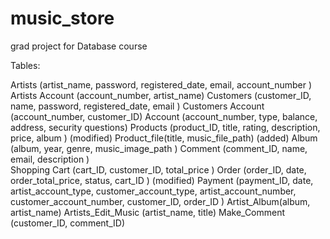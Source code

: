 music_store
===========

grad project for Database course

Tables:

Artists (artist_name, password, registered_date, email, account_number )
Artists Account (account_number, artist_name) 
Customers (customer_ID, name, password, registered_date, email )
Customers Account (account_number, customer_ID) 
Account (account_number, type, balance, address, security questions) 
Products (product_ID, title, rating, description, price, album ) (modified)
Product_file(title, music_file_path) (added)
Album (album, year, genre, music_image_path ) 
Comment (comment_ID, name, email, description )  
Shopping Cart (cart_ID, customer_ID, total_price )
Order (order_ID, date, order_total_price, status, cart_ID ) (modified)
Payment (payment_ID, date,
artist_account_type, customer_account_type, artist_account_number, customer_account_number, customer_ID, order_ID ) 
Artist_Album(album, artist_name)
Artists_Edit_Music (artist_name, title)
Make_Comment (customer_ID, comment_ID)
